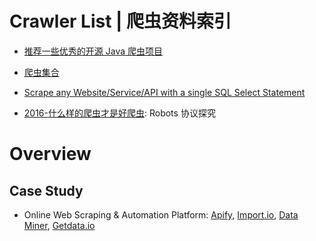 

# Crawler List | 爬虫资料索引

- [推荐一些优秀的开源 Java 爬虫项目](https://zhuanlan.zhihu.com/p/24844250)

- [爬虫集合](https://github.com/facert/awesome-spider)

- [Scrape any Website/Service/API with a single SQL Select Statement](https://hackernoon.com/scrape-any-website-service-api-with-a-single-sql-select-statement-8d60be1e9a49#.qk9dmtpdv)

- [2016-什么样的爬虫才是好爬虫](https://parg.co/EBM): Robots 协议探究

# Overview

## Case Study

- Online Web Scraping & Automation Platform: [Apify](https://www.apify.com/), [Import.io](https://www.import.io/), [Data Miner](https://data-miner.io/), [Getdata.io](https://getdata.io/docs/semantic-query-language/api)
